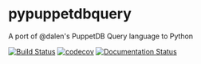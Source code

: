 # pypuppetdbquery
A port of @dalen's PuppetDB Query language to Python

[![Build Status](https://travis-ci.org/bootc/pypuppetdbquery.svg?branch=master)](https://travis-ci.org/bootc/pypuppetdbquery)
[![codecov](https://codecov.io/gh/bootc/pypuppetdbquery/branch/master/graph/badge.svg)](https://codecov.io/gh/bootc/pypuppetdbquery)
[![Documentation Status](https://readthedocs.org/projects/pypuppetdbquery/badge/?version=latest)](http://pypuppetdbquery.readthedocs.io/en/latest/?badge=latest)
